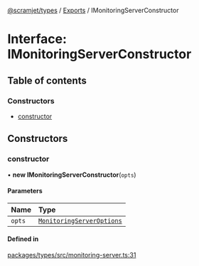 [@scramjet/types](../README.md) / [Exports](../modules.md) / IMonitoringServerConstructor

# Interface: IMonitoringServerConstructor

## Table of contents

### Constructors

- [constructor](IMonitoringServerConstructor.md#constructor)

## Constructors

### constructor

• **new IMonitoringServerConstructor**(`opts`)

#### Parameters

| Name | Type |
| :------ | :------ |
| `opts` | [`MonitoringServerOptions`](../modules.md#monitoringserveroptions) |

#### Defined in

[packages/types/src/monitoring-server.ts:31](https://github.com/scramjetorg/transform-hub/blob/HEAD/packages/types/src/monitoring-server.ts#L31)
